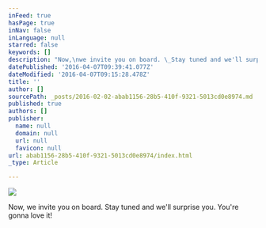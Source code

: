 ```yaml
---
inFeed: true
hasPage: true
inNav: false
inLanguage: null
starred: false
keywords: []
description: "Now,\nwe invite you on board. \_Stay tuned and we'll surprise you.\n\_You're gonna love it!\_"
datePublished: '2016-04-07T09:39:41.077Z'
dateModified: '2016-04-07T09:15:28.478Z'
title: ''
author: []
sourcePath: _posts/2016-02-02-abab1156-28b5-410f-9321-5013cd0e8974.md
published: true
authors: []
publisher:
  name: null
  domain: null
  url: null
  favicon: null
url: abab1156-28b5-410f-9321-5013cd0e8974/index.html
_type: Article

---
```

![](https://the-grid-user-content.s3-us-west-2.amazonaws.com/c359c7fd-1923-4282-8504-bdff5ff27531.jpg)

Now,
we invite you on board.  Stay tuned and we'll surprise you.
 You're gonna love it!